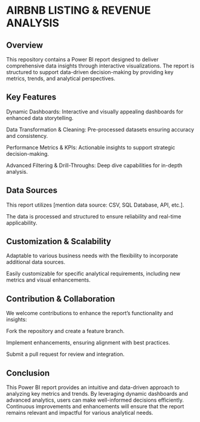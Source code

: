 # AIRBNB LISTING & REVENUE ANALYSIS

## Overview

This repository contains a Power BI report designed to deliver comprehensive data insights through interactive visualizations. The report is structured to support data-driven decision-making by providing key metrics, trends, and analytical perspectives.

## Key Features

Dynamic Dashboards: Interactive and visually appealing dashboards for enhanced data storytelling.

Data Transformation & Cleaning: Pre-processed datasets ensuring accuracy and consistency.

Performance Metrics & KPIs: Actionable insights to support strategic decision-making.

Advanced Filtering & Drill-Throughs: Deep dive capabilities for in-depth analysis.

## Data Sources

This report utilizes [mention data source: CSV, SQL Database, API, etc.].

The data is processed and structured to ensure reliability and real-time applicability.

## Customization & Scalability

Adaptable to various business needs with the flexibility to incorporate additional data sources.

Easily customizable for specific analytical requirements, including new metrics and visual enhancements.

## Contribution & Collaboration

We welcome contributions to enhance the report’s functionality and insights:

Fork the repository and create a feature branch.

Implement enhancements, ensuring alignment with best practices.

Submit a pull request for review and integration.

## Conclusion

This Power BI report provides an intuitive and data-driven approach to analyzing key metrics and trends. By leveraging dynamic dashboards and advanced analytics, users can make well-informed decisions efficiently. Continuous improvements and enhancements will ensure that the report remains relevant and impactful for various analytical needs.
